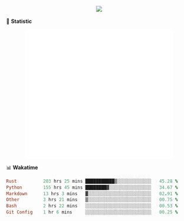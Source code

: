 <!-- https://github.com/DenverCoder1/readme-typing-svg -->
<p align="center">
<img src="https://readme-typing-svg.demolab.com?font=Orbitron&size=25&pause=1000&center=true&vCenter=true&random=false&width=600&lines=Welcome+to+my+GitHub+profile+page!" />


🌟 **Statistic**

<p align="center">
  <img width="400" align="top" src="https://github.com/fllesser/fllesser/blob/main/left.svg" />
  <img width="400" align="top" src="https://github.com/fllesser/fllesser/blob/main/right.svg" />
</p>


📊 **Wakatime**

<!--START_SECTION:waka-->

```ruby
Rust          203 hrs 25 mins ███████████▒░░░░░░░░░░░░░   45.28 %
Python        155 hrs 45 mins ████████▓░░░░░░░░░░░░░░░░   34.67 %
Markdown      13 hrs 3 mins   ▓░░░░░░░░░░░░░░░░░░░░░░░░   02.91 %
Other         3 hrs 21 mins   ▒░░░░░░░░░░░░░░░░░░░░░░░░   00.75 %
Bash          2 hrs 22 mins   ░░░░░░░░░░░░░░░░░░░░░░░░░   00.53 %
Git Config    1 hr 6 mins     ░░░░░░░░░░░░░░░░░░░░░░░░░   00.25 %
```

<!--END_SECTION:waka-->

